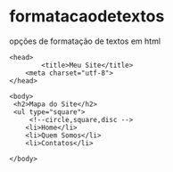# formatacaodetextos
opções de formatação de textos em html
<!doctype html>
 
<!DOCTYPE html>
<html>
	
	<head>
			<title>Meu Site</title>
		<meta charset="utf-8">
	</head>
	
	<body>
	 <h2>Mapa do Site</h2>
	 <ul type="square">
		 <!--circle,square,disc -->
	 	<li>Home</li>
	 	<li>Quem Somos</li>
	 	<li>Contatos</li>

	</body>
</html>
